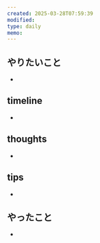 ```yaml
---
created: 2025-03-28T07:59:39
modified: 
type: daily
memo:
---
```

## やりたいこと
- 

## timeline
- 

## thoughts
- 

## tips 
- 

## やったこと
- 